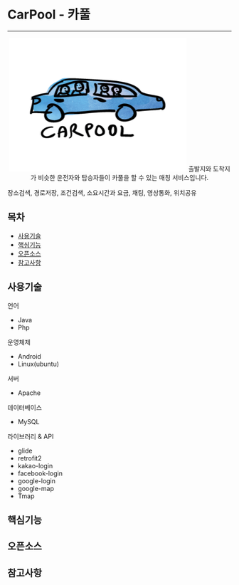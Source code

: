 # CarPool - 카풀
* * *

<p align="center">
    <img src="https://raw.githubusercontent.com/kkyu92/CarPool/master/app/src/main/res/drawable/carpool.png" alt="liveAuction logo" width="400" height="300">
출발지와 도착지가 비슷한 운전자와 탑승자들이 카풀을 할 수 있는 매칭 서비스입니다.

장소검색, 경로저장, 조건검색, 소요시간과 요금, 채팅, 영상통화, 위치공유
</p>

## 목차

- [사용기술](#사용기술)
- [핵심기능](#핵심기능)
- [오픈소스](#오픈소스)
- [참고사항](#참고사항)


## 사용기술

언어
- Java
- Php

운영체제
- Android
- Linux(ubuntu)

서버
- Apache

데이터베이스
- MySQL

라이브러리 & API
- glide
- retrofit2
- kakao-login
- facebook-login
- google-login
- google-map
- Tmap


## 핵심기능



## 오픈소스

 
## 참고사항
 
